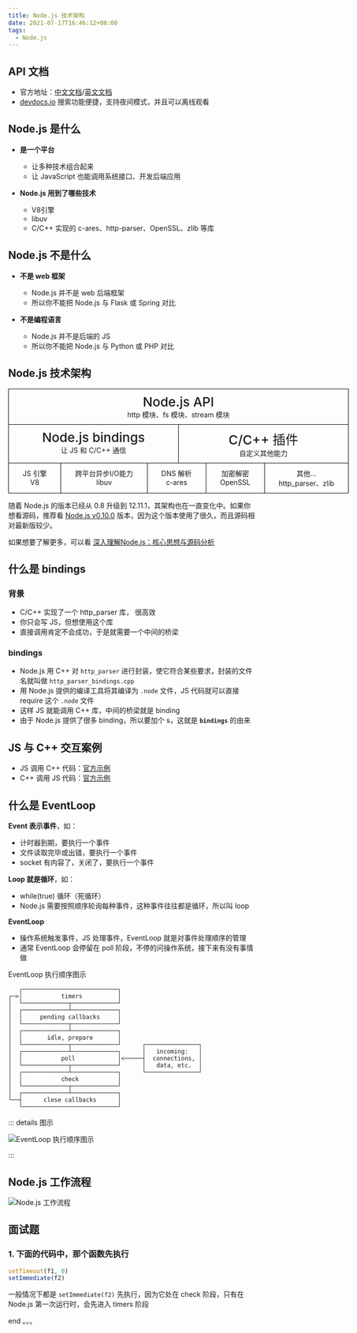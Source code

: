 ```yaml
---
title: Node.js 技术架构
date: 2021-07-17T16:46:12+08:00
tags:
  - Node.js
---
```


## API 文档

- 官方地址：[中文文档](http://nodejs.cn/api/)/[英文文档](https://nodejs.org/api/)
- [devdocs.io](https://devdocs.io/) 搜索功能便捷，支持夜间模式，并且可以离线观看

## Node.js 是什么

- **是一个平台**
  - 让多种技术组合起来
  - 让 JavaScript 也能调用系统接口、开发后端应用

- **Node.js 用到了哪些技术**
  - V8引擎
  - libuv
  - C/C++ 实现的 c-ares、http-parser、OpenSSL、zlib 等库

## Node.js 不是什么

- **不是 web 框架**
  - Node.js 并不是 web 后端框架
  - 所以你不能把 Node.js 与 Flask 或 Spring 对比

- **不是编程语言**
  - Node.js 并不是后端的 JS
  - 所以你不能把 Node.js 与 Python 或 PHP 对比

## Node.js 技术架构

<div class="flexible-container">
  <ul class="flexible-table">
    <li>
      <p class="flexible-table__title"><b>Node.js API</b></p>
      <p>http 模块、fs 模块、stream 模块</p>
    </li>
  </ul>
  <ul class="flexible-table">
    <li>
      <p class="flexible-table__title"><b>Node.js bindings</b></p>
      <p>让 JS 和 C/C++ 通信</p>
    </li>
    <li>
      <p class="flexible-table__title"><b>C/C++ 插件</b></p>
      <p>自定义其他能力</p>
    </li>
  </ul>
  <ul class="flexible-table">
    <li>
      <p>JS 引擎</p>
      <p>V8</p>
    </li>
    <li>
      <p>跨平台异步I/O能力</p>
      <p>libuv</p>
    </li>
    <li>
      <p>DNS 解析</p>
      <p>c-ares</p>
    </li>
    <li>
      <p>加密解密</p>
      <p>OpenSSL</p>
    </li>
    <li>
      <p>其他...</p>
      <p>http_parser、zlib</p>
    </li>
  </ul>
</div>

随着 Node.js 的版本已经从 0.8 升级到 12.11.1，其架构也在一直变化中。如果你想看源码，推荐看 [Node.js v0.10.0](https://github.com/nodejs/node/tree/v0.10.0) 版本，因为这个版本使用了很久，而且源码相对最新版较少。

如果想要了解更多，可以看 [深入理解Node.js：核心思想与源码分析](https://github.com/yjhjstz/deep-into-node)

## 什么是 bindings

### 背景

- C/C++ 实现了一个 http_parser 库， 很高效
- 你只会写 JS，但想使用这个库
- 直接调用肯定不会成功，于是就需要一个中间的桥梁

### bindings

- Node.js 用 C++ 对 `http_parser` 进行封装，使它符合某些要求，封装的文件名就叫做 `http_parser_bindings.cpp`
- 用 Node.js 提供的编译工具将其编译为 `.node` 文件，JS 代码就可以直接 require 这个 `.node` 文件
- 这样 JS 就能调用 C++ 库，中间的桥梁就是 binding
- 由于 Node.js 提供了很多 binding，所以要加个 s，这就是 **`bindings`** 的由来

## JS 与 C++ 交互案例

- JS 调用 C++ 代码：[官方示例](http://nodejs.cn/api/addons.html#addons_function_arguments)
- C++ 调用 JS 代码：[官方示例](http://nodejs.cn/api/addons.html#addons_callbacks)


## 什么是 EventLoop

**Event 表示事件**，如：
- 计时器到期，要执行一个事件
- 文件读取完毕或出错，要执行一个事件
- socket 有内容了，关闭了，要执行一个事件

**Loop 就是循环**，如：
- while(true) 循环（死循环）
- Node.js 需要按照顺序轮询每种事件，这种事件往往都是循环，所以叫 loop

**EventLoop**
- 操作系统触发事件，JS 处理事件，EventLoop 就是对事件处理顺序的管理
- 通常 EventLoop 会停留在 poll 阶段，不停的问操作系统，接下来有没有事情做

EventLoop 执行顺序图示

```
   ┌───────────────────────────┐
┌─>│           timers          │
│  └─────────────┬─────────────┘
│  ┌─────────────┴─────────────┐
│  │     pending callbacks     │
│  └─────────────┬─────────────┘
│  ┌─────────────┴─────────────┐
│  │       idle, prepare       │
│  └─────────────┬─────────────┘      ┌───────────────┐
│  ┌─────────────┴─────────────┐      │   incoming:   │
│  │           poll            │<─────┤  connections, │
│  └─────────────┬─────────────┘      │   data, etc.  │
│  ┌─────────────┴─────────────┐      └───────────────┘
│  │           check           │
│  └─────────────┬─────────────┘
│  ┌─────────────┴─────────────┐
└──┤      close callbacks      │
   └───────────────────────────┘
```

::: details 图示

![EventLoop 执行顺序图示](/images/nodejs-eventloop-process.jpg)

:::

## Node.js 工作流程

![Node.js 工作流程](/images/nodejs-process.jpg)

## 面试题

### 1. 下面的代码中，那个函数先执行

```js
setTimeout(f1, 0)
setImmediate(f2)
```

一般情况下都是 `setImmediate(f2)` 先执行，因为它处在 check 阶段，只有在 Node.js 第一次运行时，会先进入 timers 阶段

end 。。。

<style lang="scss" scoped>
.flexible-container {
  min-width: 690px;
  border-top: 1px solid #000;
  border-left: 1px solid #000;

  & > .flexible-table {
    margin: 0;
    padding: 0;
    list-style: none;
    display: flex;
    text-align: center;

    .flexible-table__title > b {
      font-size: 26px;
      font-weight: 500;
    }

    p {
      margin: 0;
    }

    & > li {
      padding: 10px 0;
      border-bottom: 1px solid #000;
      border-right: 1px solid #000;
    }
    &:nth-child(1) > li {
      width: 100%;
    }
      
    &:nth-child(2) > li {
      width: 50%;
    }
      
    &:nth-child(3) > li {
      flex-grow: 1;
    }
  }
    
}
</style>